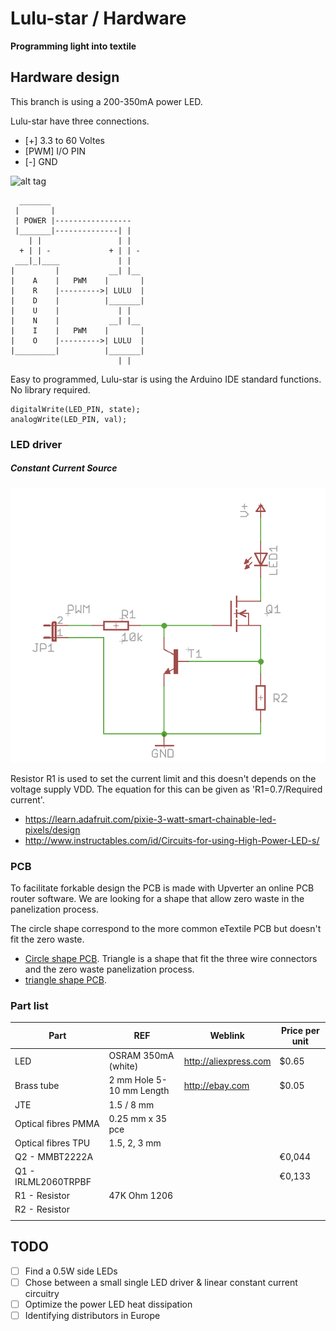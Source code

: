 # Lulu-star / Hardware
**Programming light into textile**

## Hardware design
This branch is using a 200-350mA power LED.

Lulu-star have three connections.
- [+] 3.3 to 60 Voltes
- [PWM] I/O PIN
- [-] GND

![alt tag](https://raw.githubusercontent.com/eTextile/Lulu/master/docs/pictures/footprint_connection.jpg)

      _______
     |       |
     | POWER |-----------------
     |_______|--------------| |
        | |                 | |
      + | | -             + | | -
     ___|_|____             | |
    |         |           __| |__
    |    A    |   PWM    |       |
    |    R    |--------->| LULU  |
    |    D    |          |_______|
    |    U    |             | |
    |    N    |           __| |__
    |    I    |   PWM    |       |
    |    O    |--------->| LULU  |
    |_________|          |_______|
                            | |

Easy to programmed, Lulu-star is using the Arduino IDE standard functions.
No library required.

    digitalWrite(LED_PIN, state);
    analogWrite(LED_PIN, val);


### LED driver
##### Constant Current Source

![alt tag](./DOCs/driver_00.png)

Resistor R1 is used to set the current limit and this doesn't depends on the voltage supply VDD.
The equation for this can be given as 'R1=0.7/Required current'.
- https://learn.adafruit.com/pixie-3-watt-smart-chainable-led-pixels/design
- http://www.instructables.com/id/Circuits-for-using-High-Power-LED-s/

### PCB
To facilitate forkable design the PCB is made with Upverter an online PCB router software.
We are looking for a shape that allow zero waste in the panelization process.

The circle shape correspond to the more common eTextile PCB but doesn't fit the zero waste.
- [Circle shape PCB](https://upverter.com/DataPaulette/5193c940bede1099/Lulu-star_20/ "Made with Upvetrter, online PCB router software").
Triangle is a shape that fit the three wire connectors and the zero waste panelization process.
- [triangle shape PCB](https://upverter.com/DataPaulette/08fe1452dfd87b08/Lulu-star_21/ "Made with Upvetrter, online PCB router software").

### Part list
| Part                 | REF                      | Weblink                | Price per unit |
| -------------------- | ------------------------ | -----------------------|--------------- |
| LED                  | OSRAM 350mA (white)      | http://aliexpress.com  | $0.65          |
| Brass tube           | 2 mm Hole 5-10 mm Length | http://ebay.com        | $0.05          |
| JTE                  | 1.5 / 8 mm               |                        |                |
| Optical fibres PMMA  | 0.25 mm x 35 pce         |                        |                |
| Optical fibres TPU   | 1.5, 2, 3 mm             |                        |                |
| Q2 - MMBT2222A       |                          |                        | €0,044         |
| Q1 - IRLML2060TRPBF  |                          |                        | €0,133         |
| R1 - Resistor        | 47K Ohm 1206             |                        |                |
| R2 - Resistor        |                          |                        |                |
|                      |                          |                        |                |

## TODO
- [ ] Find a 0.5W side LEDs
- [ ] Chose between a small single LED driver & linear constant current circuitry
- [ ] Optimize the power LED heat dissipation
- [ ] Identifying distributors in Europe